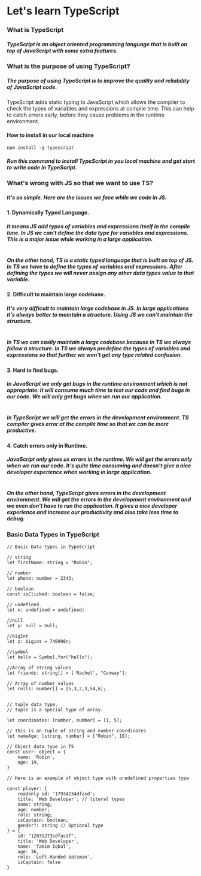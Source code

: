 # Let's learn TypeScript

### What is TypeScript

##### TypeScript is an object oriented programming language that is built on top of JavaScript with some extra features.

### What is the purpose of using TypeScript?

##### The purpose of using TypeScript is to improve the quality and reliability of JavaScript code.

TypeScript adds static typing to JavaScript which allows the compiler to check the types of variables and expressions at compile time. This can help to catch errors early, before they cause problems in the runtime environment.

#### How to install in our local machine

```
npm install -g typescript
```

##### Run this command to install TypeScript in you local machine and get start to write code in TypeScript.

### What's wrong with JS so that we want to use TS?

##### It's so simple. Here are the issues we face while we code in JS.

#### 1. Dynamically Typed Language.

##### It means JS add types of variables and expressions itself in the compile time. In JS we can't define the data type for variables and expressions. This is a major issue while working in a large application.

#

##### On the other hand, TS is a static typed language that is built on top of JS. In TS we have to define the types of variables and expressions. After defining the types we will never assign any other data types value to that variable.

#### 2. Difficult to maintain large codebase.

##### It's very difficult to maintain large codebase in JS. In large applications it's always better to maintain a structure. Using JS we can't maintain the structure.

#

##### In TS we can easily maintain a large codebase because in TS we always follow a structure. In TS we always predefine the types of variables and expressions so that further we won't get any type related confusion.

#### 3. Hard to find bugs.

##### In JavaScript we only get bugs in the runtime environment which is not appropriate. It will consume much time to test our code and find bugs in our code. We will only get bugs when we run our application.

#

##### In TypeScript we will get the errors in the development environment. TS compiler gives error at the compile time so that we can be more productive.

#### 4. Catch errors only in Runtime.

##### JavaScript only gives us errors in the runtime. We will get the errors only when we run our code. It's quite time consuming and doesn't give a nice developer experience when working in large application.

#

##### On the other hand, TypeScript gives errors in the development environment. We will get the errors in the development environment and we even don't have to run the application. It gives a nice developer experience and increase our productivity and also take less time to debug.

### Basic Data Types in TypeScript

```
// Basic Data types in TypeScript

// string
let firstName: string = "Robin";

// number
let phone: number = 2343;

// boolean
const isClicked: boolean = false;

// undefined
let x: undefined = undefined;

//null
let y: null = null;

//bigInt
let z: bigint = 740998n;

//symbol
let hello = Symbol.for("hello");

//Array of string values
let friends: string[] = ['Rachel', "Conway"];

// Array of number values
let rolls: number[] = [5,3,2,3,54,6];


// tuple data type.
// Tuple is a special type of array.

let coordinates: [number, number] = [1, 5];

// This is an tuple of string and number coordinates
let nameAge: [string, number] = ["Robin", 19];

// Object data type in TS
const user: object = {
    name: 'Robin',
    age: 19,
}

// Here is an example of object type with predefined properties type

const player: {
    readonly id: '17934234dfasd';
    title: 'Web Developer'; // literal types
    name: string;
    age: number;
    role: string;
    isCaptain: boolean;
    gender?: string // Optional type
} = {
    id: "12031273sdfasdf",
    title: 'Web Developer',
    name: 'Tamim Iqbal',
    age: 36,
    role: 'Left-Handed batsman',
    isCaptain: false
}
```
